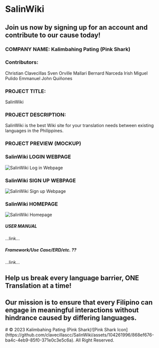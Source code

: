 # SalinWiki
## Join us now by signing up for an account and contribute to our cause today! 
### COMPANY NAME: Kalimbahing Pating (Pink Shark)
### Contributors:
Christian Clavecillas
Sven Orville Mallari
Bernard Narceda
Irish Miguel Pulido
Emmanuel John Quiñones

### PROJECT TITLE:
SalinWiki
### PROJECT DESCRIPTION:
SalinWiki is the best Wiki site for your translation needs between existing languages in the Philippines.

### PROJECT PREVIEW (MOCKUP)
### SalinWiki LOGIN WEBPAGE
![SalinWiki Log in Webpage](https://github.com/clavecillascc/SalinWiki/assets/104261996/62b7f6e0-5738-46e6-b1ee-63d71db17c28)

### SalinWiki SIGN UP WEBPAGE
![SalinWiki Sign up Webpage](https://github.com/clavecillascc/SalinWiki/assets/104261996/1da2efa2-85b8-4172-92b0-2d693e25d92c)

### SalinWiki HOMEPAGE 
![SalinWiki Homepage](https://github.com/clavecillascc/SalinWiki/assets/104261996/0cea3f26-0c6e-4c39-a902-6f48ac07c656)

##### USER MANUAL
...link...

##### Framework/Use Case/ERD/etc. ??
...link...

## Help us break every language barrier, ONE Translation at a time!

## Our mission is to ensure that every Filipino can engage in meaningful interactions without hindrance caused by differing languages. 

<be>
#
<be>
© 2023 Kalimbahing Pating (Pink Shark)![Pink Shark Icon](https://github.com/clavecillascc/SalinWiki/assets/104261996/868ef676-ba4c-4eb9-85f0-371e0c3e5c6a). All Right Reserved.
